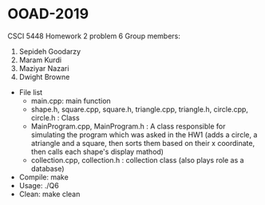 # OOAD-2019
 CSCI 5448 Homework 2 problem 6
 Group members:
1. Sepideh Goodarzy
2. Maram Kurdi
3. Maziyar Nazari
4. Dwight Browne

 * File list
   - main.cpp: main function
   - shape.h, square.cpp, square.h, triangle.cpp, triangle.h, circle.cpp, circle.h : Class
   - MainProgram.cpp, MainProgram.h : A class responsible for simulating the program which was asked in the HW1 (adds a circle, a atriangle and a square, then sorts them based on their x coordinate, then calls each shape's display mathod)
   - collection.cpp, collection.h : collection class (also plays role as a database) 
 * Compile: make
 * Usage: ./Q6
 * Clean: make clean